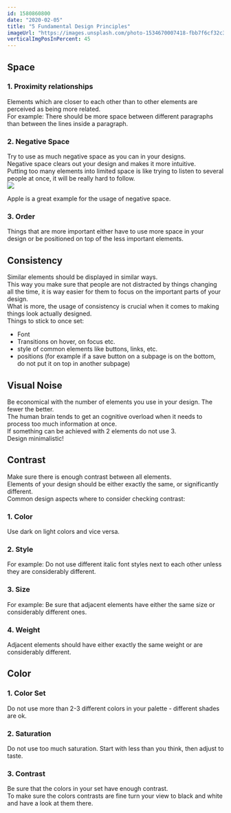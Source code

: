 ```yaml
---
id: 1580860800
date: "2020-02-05"
title: "5 Fundamental Design Principles"
imageUrl: "https://images.unsplash.com/photo-1534670007418-fbb7f6cf32c3?ixlib=rb-1.2.1&ixid=eyJhcHBfaWQiOjEyMDd9&auto=format&fit=crop&w=634&q=80"
verticalImgPosInPercent: 45
---
```


## Space
### 1. Proximity relationships
Elements which are closer to each other than to other elements are perceived as being more related. <br/>
For example: There should be more space between different paragraphs than between the lines inside a paragraph.

### 2. Negative Space
Try to use as much negative space as you can in your designs.<br/>
Negative space clears out your design and makes it more intuitive.<br/>
Putting too many elements into limited space is like trying to listen to several people at once, it will be really hard to follow.<br/>
![](https://www.ercancicek.de/Content/img/designprinciples/negativespace.png)
<figcaption>Apple is a great example for the usage of negative space.</figcaption>

### 3. Order
Things that are more important either have to use more space in your design or be positioned on top of the less important elements.

## Consistency
Similar elements should be displayed in similar ways.<br />
This way you make sure that people are not distracted by things changing all the time, it is way easier for them to focus on the important parts of your design.<br />
What is more, the usage of consistency is crucial when it comes to making things look actually designed.<br />
Things to stick to once set:
  * Font
  * Transitions on hover, on focus etc.
  * style of common elements like buttons, links, etc.
  * positions (for example if a save button on a subpage is on the bottom, do not put it on top in another subpage)

## Visual Noise
Be economical with the number of elements you use in your design. The fewer the better.<br />
The human brain tends to get an cognitive overload when it needs to process too much information at once.<br />
If something can be achieved with 2 elements do not use 3.<br />
Design minimalistic!

## Contrast
Make sure there is enough contrast between all elements.<br />
Elements of your design should be either exactly the same, or significantly different.<br />
Common design aspects where to consider checking contrast:
### 1. Color
Use dark on light colors and vice versa.
### 2. Style
For example: Do not use different italic font styles next to each other unless they are considerably different.
### 3. Size
For example: Be sure that adjacent elements have either the same size or considerably different ones.
### 4. Weight
Adjacent elements should have either exactly the same weight or are considerably different.

## Color
### 1. Color Set
Do not use more than 2-3 different colors in your palette - different shades are ok.
### 2. Saturation
Do not use too much saturation. Start with less than you think, then adjust to taste.
### 3. Contrast
Be sure that the colors in your set have enough contrast.<br />
To make sure the colors contrasts are fine turn your view to black and white and have a look at them there.